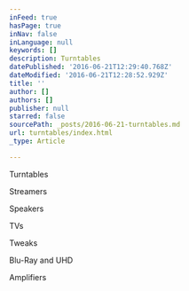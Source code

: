 ```yaml
---
inFeed: true
hasPage: true
inNav: false
inLanguage: null
keywords: []
description: Turntables
datePublished: '2016-06-21T12:29:40.768Z'
dateModified: '2016-06-21T12:28:52.929Z'
title: ''
author: []
authors: []
publisher: null
starred: false
sourcePath: _posts/2016-06-21-turntables.md
url: turntables/index.html
_type: Article

---
```

Turntables

Streamers

Speakers

TVs

Tweaks

Blu-Ray and UHD

Amplifiers